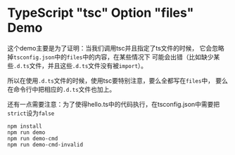 TypeScript "tsc" Option "files" Demo
====================================

这个demo主要是为了证明：当我们调用tsc并且指定了ts文件的时候，
它会忽略掉`tsconfig.json`中的`files`中的内容，在某些情况下
可能会出错（比如缺少某些`.d.ts`文件，并且这些`.d.ts`文件没有被`import`）。

所以在使用`.d.ts`文件的时候，使用tsc要特别注意，要么全都写在`files`中，
要么在命令行中把相应的`.d.ts`文件也加上。

还有一点需要注意：为了使得hello.ts中的代码执行，在tsconfig.json中需要把`strict`设为`false`

```
npm install
npm run demo
npm run demo-cmd
npm run demo-cmd-invalid
```

